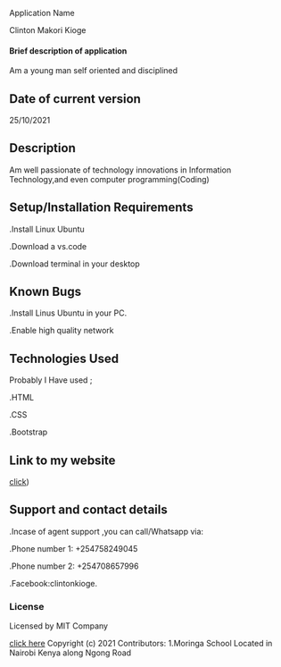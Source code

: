 Application Name

Clinton Makori Kioge

#### Brief description of application

Am a young man self oriented and disciplined

## Date of current version

25/10/2021

## Description

Am well passionate of technology innovations in
Information Technology,and even computer programming(Coding)

## Setup/Installation Requirements

.Install Linux Ubuntu

.Download a vs.code

.Download terminal in your desktop

## Known Bugs

.Install Linus Ubuntu in your PC.

.Enable high quality network

## Technologies Used

Probably I Have used ;

.HTML

.CSS

.Bootstrap

## Link to my website

[click]())

## Support and contact details

.Incase of agent support ,you can call/Whatsapp
via:

.Phone number 1: +254758249045

.Phone number 2: +254708657996

.Facebook:clintonkioge.

### License

Licensed by MIT Company

[click here](https://opensource.org/licenses/MIT/)
Copyright (c) 2021
Contributors:
1.Moringa School Located in Nairobi Kenya
along Ngong Road
